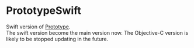 # PrototypeSwift

Swift version of [Prototype](https://github.com/GeekRRK/Prototype).  
The swift version become the main version now. The Objective-C version is likely to be stopped updating in the future.
